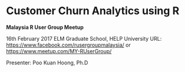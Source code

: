# Customer Churn Analytics using R


**Malaysia R User Group Meetup**

16th February 2017
ELM Graduate School, HELP University
URL: 
https://www.facebook.com/rusergroupmalaysia/ 
or 
https://www.meetup.com/MY-RUserGroup/ 


Presenter: Poo Kuan Hoong, Ph.D

